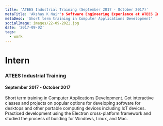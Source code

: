 ```yaml
---
title: 'ATEES Industrial Training (September 2017 - October 2017)'
metaTitle: 'Akshay K Nair's Software Engineering Experience at ATEES Industrial Training'
metaDesc: 'Short term training in Computer Applications Development'
socialImage: images/22-09-2021.jpg
date: '2017-09-02'
tags:
  - work
---
```

# Intern 
### ATEES Industrial Training
#### September 2017 - October 2017

Short term training in Computer Applications Development. Got interactive classes and projects on popular options for developing software for desktops and other portable computing devices including IoT devices. Practiced development using the Electron cross-platform framework and studied the process of building for Windows, Linux, and Mac.
